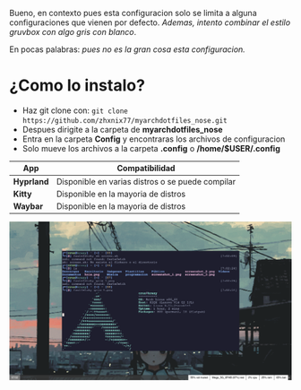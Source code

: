 Bueno, en contexto pues esta configuracion solo se limita a alguna configuraciones que vienen por defecto. _Ademas, intento combinar el estilo gruvbox con algo gris con blanco_. 

En pocas palabras: _pues no es la gran cosa esta configuracion._

# ¿Como lo instalo?

- Haz git clone con: `git clone https://github.com/zhxnix77/myarchdotfiles_nose.git`
- Despues dirigite a la carpeta de **myarchdotfiles_nose**
- Entra en la carpeta **Config** y encontraras los archivos de configuracion
- Solo mueve los archivos a la carpeta **.config** o **/home/$USER/.config**

|App                    |Compatibilidad                    |
|--------------------|--------------------|
|**Hyprland**                    |Disponible en varias distros o se puede compilar                    |
|**Kitty**                   |Disponible en la mayoria de distros                    |
|**Waybar**                    |Disponible en la mayoria de distros                    |

![Captura de pantalla del escritorio (Tiling Manager o Gestor de ventanas en mosaico)](1.png)
